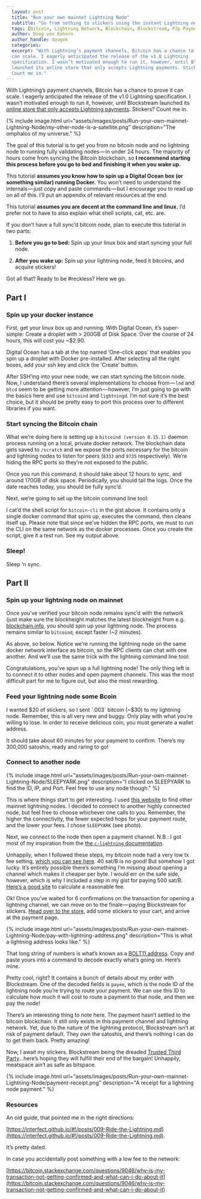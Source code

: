 ```yaml
---
  layout: post
  title: "Run your own mainnet Lightning Node"
  subtitle: "Go from nothing to stickers using the instant Lightning network"
  tags: [Bitcoin, Lightning Network, Blockchain, Blockstream, P2p Payments]
  author: Doug von Kohorn
  author_handle: dougvk
  categories:
  excerpt: "With Lightning’s payment channels, Bitcoin has a chance to prove it
  can scale. I eagerly anticipated the release of the v1.0 Lightning
  specification. I wasn’t motivated enough to run it, however, until Blockstream
  launched its online store that only accepts Lightning payments. Stickers?
  Count me in."
---
```


With Lightning’s payment channels, Bitcoin has a chance to prove it can scale. I
eagerly anticipated the release of the v1.0 Lightning specification. I wasn’t
motivated enough to run it, however, until Blockstream launched its [online
store that only accepts Lightning payments](https://store.blockstream.com/).
Stickers? Count me in.

{% include image.html
url="assets/images/posts/Run-your-own-mainnet-Lightning-Node/my-other-node-is-a-satellite.png"
description="The omphalos of my universe." %}

The goal of this tutorial is to get you from no bitcoin node and no lightning
node to running fully validating nodes — in under 24 hours. The majority of
hours come from syncing the Bitcoin blockchain, so **I recommend starting this
process before you go to bed and finishing it when you wake up.**

This tutorial **assumes you know how to spin up a Digital Ocean box (or
something similar) running Docker.** You won’t need to understand the
internals — just copy and paste commands — but I encourage you to read up on all
of this. I’ll put an appendix of relevant resources at the end.

This tutorial **assumes you are decent at the command line and linux.** I’d
prefer not to have to also explain what shell scripts, cat, etc. are.

If you don’t have a full sync’d bitcoin node, plan to execute this tutorial in
two parts:

1.  **Before you go to bed:** Spin up your linux box and start syncing your full node.

2.  **After you wake up:** Spin up your lightning node, feed it bitcoins, and acquire
    stickers!

Got all that? Ready to be #reckless? Here we go.

## Part I

### Spin up your docker instance

First, get your linux box up and running. With Digital Ocean, it’s super-simple:
Create a droplet with > 200GB of Disk Space. Over the course of 24 hours, this
will cost you ~$2.90.

Digital Ocean has a tab at the top named ‘One-click apps’ that enables you spin
up a droplet with Docker pre-installed. After selecting all the right boxes, add
your ssh key and click the ‘Create’ button.

After SSH’ing into your new node, we can start syncing the bitcoin node. Now, I
understand there’s several implementations to choose from — `lnd` and `btcd`
seem to be getting more attention — however, I’m just going to go with the
basics here and use `bitcoind` and `lightningd`. I’m not sure it’s the best
choice, but it should be pretty easy to port this process over to different
libraries if you want.

### Start syncing the Bitcoin chain

<script src="https://gist.github.com/dougvk/db3893a87d324b47cbd0834fa323e900.js"></script>

What we’re doing here is setting up a `bitcoind (version 0.15.1)` daemon process
running on a local, private docker network. The blockchain data gets saved to
`/scratch` and we expose the ports necessary for the bitcoin and lightning nodes
to listen for peers (`8333` and `9735` respectively). We’re hiding the RPC ports
so they’re not exposed to the public.

Once you run this command, it should take about 12 hours to sync, and around
170GB of disk space. Periodically, you should tail the logs. Once the date
reaches today, you should be fully sync’d.

Next, we’re going to set up the bitcoin command line tool:

<script src="https://gist.github.com/dougvk/e00d3b976bdd474eacfb9ab7c96a8782.js"></script>

I cat’d the shell script for `bitcoin-cli` in the gist above. It contains only a
single docker command that spins up, executes the command, then cleans itself
up. Please note that since we’ve hidden the RPC ports, we must to run the CLI on
the same network as the docker processes. Once you create the script, give it a
test run. See my output above.

### Sleep!

Sleep ‘n sync.

## Part II

### Spin up your lightning node on mainnet

Once you’ve verified your bitcoin node remains sync’d with the network (just
make sure the blockheight matches the latest blockheight from e.g.
[blockchain.info](http://blockchain.info/), you should spin up your lightning
node. The process remains similar to `bitcoind`, except faster (~2 minutes).

<script src="https://gist.github.com/dougvk/9d4094c9544481495788be10e0b2d218.js"></script>

As above, so below. Notice we’re running the lightning node on the same docker
network interface as bitcoin, so the RPC clients can chat with one another. And
we’ll use the same trick with the lightning command line tool:

<script src="https://gist.github.com/dougvk/d64af97d75270af2e366e583e729c259.js"></script>

Congratulations, you’ve spun up a full lightning node! The only thing left is to
connect it to other nodes and open payment channels. This was the most difficult
part for me to figure out, but also the most rewarding.

### Feed your lightning node some Ƀcoin

I wanted $20 of stickers, so I sent `.003` bitcoin (~$30) to my lightning node.
Remember, this is all very new and buggy. Only play with what you’re willing to
lose. In order to receive delicious coin, you must generate a wallet address.

<script src="https://gist.github.com/dougvk/8bb7842de14ec839751cdf5e8921630e.js"></script>

It should take about 60 minutes for your payment to confirm. There’s my 300,000
satoshis, ready and raring to go!

### Connect to another node

{% include image.html
url="assets/images/posts/Run-your-own-mainnet-Lightning-Node/SLEEPYARK.png"
description="I clicked on SLEEPYARK to find the ID, IP, and Port. Feel free to
use any node though." %}

This is where things start to get interesting. I used [this
website](https://lnmainnet.gaben.win/) to find other mainnet lightning nodes. I
decided to connect to another highly connected node, but feel free to choose
whichever one calls to you. Remember, the higher the connectivity, the fewer
expected hops for your payment route, and the lower your fees. I chose
`SLEEPYARK` (see photo).

Next, we connect to the node then open a payment channel. N.B.: I got most of my
inspiration from the [the `c-lightning`
documentation](https://github.com/ElementsProject/lightning#opening-a-channel-on-the-bitcoin-testnet).

<script src="https://gist.github.com/dougvk/f9604ec083b0e096ff06ff22f0a9fa9e.js"></script>

Unhappily, when I followed these steps, my bitcoin node had a very low tx fee
setting, [which you can see
here](https://blockchain.info/tx/c48cbca7bc1569514e9b52dc7d4df01ae3372503cb204b82f7b2d7e3fb742b7c).
40 sat/B is no good! But somehow I got lucky.
It’s entirely possible there’s something I’m missing about opening a channel
which makes it cheaper per byte. I would err on the safe side, however, which is
why I included a step in my gist for paying 500 sat/B. [Here’s a good
site](https://p2sh.info/dashboard/db/fee-estimation) to
calculate a reasonable fee.

Ok! Once you’ve waited for 6 confirmations on the transaction for opening a
lightning channel, we can move on to the finale — paying Blockstream for
stickers. [Head over to the store](http://store.blockstream.com/), add some
stickers to your cart, and arrive at the payment page.

{% include image.html
url="assets/images/posts/Run-your-own-mainnet-Lightning-Node/pay-with-lightning-address.png"
description="This is what a lightning address looks like." %}

That long string of numbers is what’s known as a [BOLT11
address](https://github.com/lightningnetwork/lightning-rfc/blob/master/11-payment-encoding.md).
Copy and paste yours into a command to decode exactly what’s going on. Here’s
mine.

<script src="https://gist.github.com/dougvk/29723b571f2c46d045f90c35c570e7bf.js"></script>

Pretty cool, right? It contains a bunch of details about my order with
Blockstream. One of the decoded fields is `payee`, which is the node ID of the
lightning node you’re trying to route your payment. We can use this ID to
calculate how much it will cost to route a payment to that node, and then we pay
the node!

<script src="https://gist.github.com/dougvk/8d1ae818e43a105941ab32f70319995d.js"></script>

There’s an interesting thing to note here. The payment hasn’t settled to the
bitcoin blockchain. It still only exists in this payment channel and lightning
network. Yet, due to the nature of the lightning protocol, Blockstream isn’t at
risk of payment default. They own the satoshis, and there’s nothing I can do to
get them back. Pretty amazing!

Now, I await my stickers. Blockstream being the dreaded [Trusted Third
Party](http://nakamotoinstitute.org/trusted-third-parties/)…here’s hoping they
will fulfill their end of the bargain! Unhappily, meatspace ain’t as safe as
bitspace.

{% include image.html
url="assets/images/posts/Run-your-own-mainnet-Lightning-Node/payment-receipt.png"
description="A receipt for a lightning node payment." %}

### Resources

An old guide, that pointed me in the right directions:

[https://interfect.github.io/#!/posts/009-Ride-the-Lightning.md](https://interfect.github.io/#!/posts/009-Ride-the-Lightning.md).

It’s pretty dated.

In case you accidentally post something with a low fee to the network:

[https://bitcoin.stackexchange.com/questions/9046/why-is-my-transaction-not-getting-confirmed-and-what-can-i-do-about-it](https://bitcoin.stackexchange.com/questions/9046/why-is-my-transaction-not-getting-confirmed-and-what-can-i-do-about-it)
